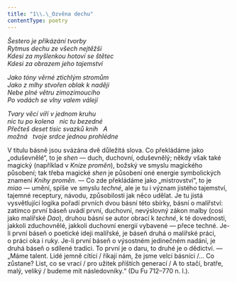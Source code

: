 ```yaml
---
title: "1\\.\_Ozvěna dechu"
contentType: poetry
---
```


<section>

_Šestero je přikázání tvorby  
Rytmus dechu ze všech nejtěžší  
Kdesi za myšlenkou hotoví se štětec  
Kdesi za obrazem jeho tajemství_

</section>

<section>

_Jako tóny věrné ztichlým stromům  
Jako z mlhy stvořen oblak k naději  
Nebe plné větru zimozimoucího  
Po vodách se vlny valem válejí_

</section>

<section>

_Tvary věcí víří v jednom kruhu  
nic tu po kolena   nic tu bezedné  
Přečteš deset tisíc svazků knih   A  
možná   tvoje srdce jednou prohlédne_

</section>


<section>

V titulu básně jsou svázána dvě důležitá slova. Co překládáme jako „oduševnělé“, to je _shen_ — duch, duchovní, oduševnělý; někdy však také magický (například v _Knize_ _proměn_), božský ve smyslu magického působení; tak třeba magické _shen_ je působení oné energie symbolických znamení _Knihy_ _proměn_. — Co zde překládáme jako „mistrovství“, to je _miao_ — umění, spíše ve smyslu _techné_, ale je tu i význam jistého tajemství, tajemné receptury, návodu, způsobilosti jak něco udělat. Je tu jistá vysvětlující logika pořadí prvních dvou básní této sbírky, básní o malířství: zatímco první báseň uvádí první, duchovní, nevýslovný zákon malby (cosi jako malířské _Dao_), druhou básní se autor obrací k _techné_, k té dovednosti, jakkoli zduchovnělé, jakkoli duchovní energií vybavené — přece techné. Je-li první báseň o poetické ideji malířské, je báseň druhá o malířské práci, o práci oka i ruky. Je-li první báseň o výsostném jedinečném nadání, je druhá báseň o sdílené tradici. To první je o daru, to druhé je o dědictví. — „Máme talent. Lidé jemně cítící / říkají nám, že jsme velcí básníci /… Co zůstane? List, co se vrací / pro užitek příštích generací / A to stačí, bratře, malý, veliký / budeme mít následovníky.“ (Du Fu 712–770 n. l.).

</section>
